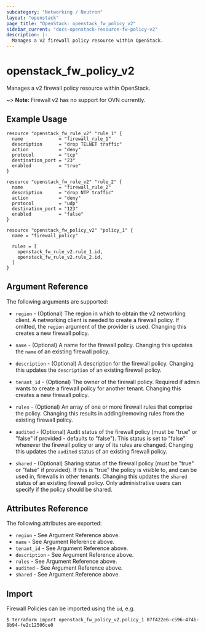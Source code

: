 ```yaml
---
subcategory: "Networking / Neutron"
layout: "openstack"
page_title: "OpenStack: openstack_fw_policy_v2"
sidebar_current: "docs-openstack-resource-fw-policy-v2"
description: |-
  Manages a v2 firewall policy resource within OpenStack.
---
```


# openstack\_fw\_policy\_v2

Manages a v2 firewall policy resource within OpenStack.

~> **Note:** Firewall v2 has no support for OVN currently.

## Example Usage

```hcl
resource "openstack_fw_rule_v2" "rule_1" {
  name             = "firewall_rule_1"
  description      = "drop TELNET traffic"
  action           = "deny"
  protocol         = "tcp"
  destination_port = "23"
  enabled          = "true"
}

resource "openstack_fw_rule_v2" "rule_2" {
  name             = "firewall_rule_2"
  description      = "drop NTP traffic"
  action           = "deny"
  protocol         = "udp"
  destination_port = "123"
  enabled          = "false"
}

resource "openstack_fw_policy_v2" "policy_1" {
  name = "firewall_policy"

  rules = [
    openstack_fw_rule_v2.rule_1.id,
    openstack_fw_rule_v2.rule_2.id,
  ]
}
```

## Argument Reference

The following arguments are supported:

* `region` - (Optional) The region in which to obtain the v2 networking client.
    A networking client is needed to create a firewall policy. If omitted, the
    `region` argument of the provider is used. Changing this creates a new
    firewall policy.

* `name` - (Optional) A name for the firewall policy. Changing this
    updates the `name` of an existing firewall policy.

* `description` - (Optional) A description for the firewall policy. Changing
    this updates the `description` of an existing firewall policy.

* `tenant_id` - (Optional) The owner of the firewall policy. Required if admin
    wants to create a firewall policy for another tenant. Changing this
    creates a new firewall policy.

* `rules` - (Optional) An array of one or more firewall rules that comprise
    the policy. Changing this results in adding/removing rules from the
    existing firewall policy.

* `audited` - (Optional) Audit status of the firewall policy
    (must be "true" or "false" if provided - defaults to "false").
    This status is set to "false" whenever the firewall policy or any of its
    rules are changed. Changing this updates the `audited` status of an existing
    firewall policy.

* `shared` - (Optional) Sharing status of the firewall policy (must be "true"
    or "false" if provided). If this is "true" the policy is visible to, and
    can be used in, firewalls in other tenants. Changing this updates the
    `shared` status of an existing firewall policy. Only administrative users
    can specify if the policy should be shared.

## Attributes Reference

The following attributes are exported:

* `region` - See Argument Reference above.
* `name` - See Argument Reference above.
* `tenant_id` - See Argument Reference above.
* `description` - See Argument Reference above.
* `rules` - See Argument Reference above.
* `audited` - See Argument Reference above.
* `shared` - See Argument Reference above.

## Import

Firewall Policies can be imported using the `id`, e.g.

```
$ terraform import openstack_fw_policy_v2.policy_1 07f422e6-c596-474b-8b94-fe2c12506ce0
```
